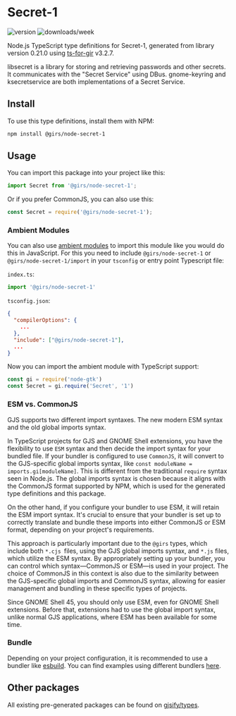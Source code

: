 
# Secret-1

![version](https://img.shields.io/npm/v/@girs/node-secret-1)
![downloads/week](https://img.shields.io/npm/dw/@girs/node-secret-1)


Node.js TypeScript type definitions for Secret-1, generated from library version 0.21.0 using [ts-for-gir](https://github.com/gjsify/ts-for-gir) v3.2.7.

libsecret is a library for storing and retrieving passwords and other secrets. It communicates with the "Secret Service" using DBus. gnome-keyring and ksecretservice are both implementations of a Secret Service.

## Install

To use this type definitions, install them with NPM:
```bash
npm install @girs/node-secret-1
```

## Usage

You can import this package into your project like this:
```ts
import Secret from '@girs/node-secret-1';
```

Or if you prefer CommonJS, you can also use this:
```ts
const Secret = require('@girs/node-secret-1');
```

### Ambient Modules

You can also use [ambient modules](https://github.com/gjsify/ts-for-gir/tree/main/packages/cli#ambient-modules) to import this module like you would do this in JavaScript.
For this you need to include `@girs/node-secret-1` or `@girs/node-secret-1/import` in your `tsconfig` or entry point Typescript file:

`index.ts`:
```ts
import '@girs/node-secret-1'
```

`tsconfig.json`:
```json
{
  "compilerOptions": {
    ...
  },
  "include": ["@girs/node-secret-1"],
  ...
}
```

Now you can import the ambient module with TypeScript support: 

```ts
const gi = require('node-gtk')
const Secret = gi.require('Secret', '1')
```



### ESM vs. CommonJS

GJS supports two different import syntaxes. The new modern ESM syntax and the old global imports syntax.

In TypeScript projects for GJS and GNOME Shell extensions, you have the flexibility to use `ESM` syntax and then decide the import syntax for your bundled file. If your bundler is configured to use `CommonJS`, it will convert to the GJS-specific global imports syntax, like `const moduleName = imports.gi[moduleName]`. This is different from the traditional `require` syntax seen in Node.js. The global imports syntax is chosen because it aligns with the CommonJS format supported by NPM, which is used for the generated type definitions and this package.

On the other hand, if you configure your bundler to use ESM, it will retain the ESM import syntax. It's crucial to ensure that your bundler is set up to correctly translate and bundle these imports into either CommonJS or ESM format, depending on your project's requirements.

This approach is particularly important due to the `@girs` types, which include both `*.cjs `files, using the GJS global imports syntax, and `*.js` files, which utilize the ESM syntax. By appropriately setting up your bundler, you can control which syntax—CommonJS or ESM—is used in your project. The choice of CommonJS in this context is also due to the similarity between the GJS-specific global imports and CommonJS syntax, allowing for easier management and bundling in these specific types of projects.

Since GNOME Shell 45, you should only use ESM, even for GNOME Shell extensions. Before that, extensions had to use the global import syntax, unlike normal GJS applications, where ESM has been available for some time.

### Bundle

Depending on your project configuration, it is recommended to use a bundler like [esbuild](https://esbuild.github.io/). You can find examples using different bundlers [here](https://github.com/gjsify/ts-for-gir/tree/main/examples).

## Other packages

All existing pre-generated packages can be found on [gjsify/types](https://github.com/gjsify/types).

